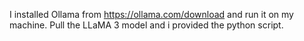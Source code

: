 I installed Ollama from https://ollama.com/download and run it on my machine.
Pull the LLaMA 3 model and i provided the python script.

